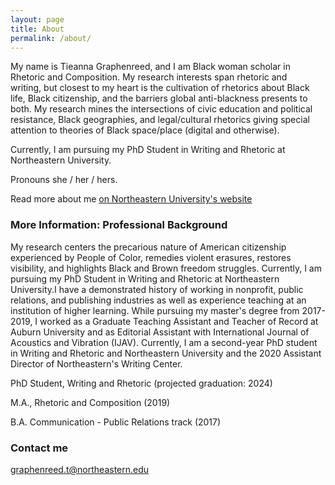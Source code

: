 ```yaml
---
layout: page
title: About
permalink: /about/
---
```


My name is Tieanna Graphenreed, and I am Black woman scholar in Rhetoric and Composition. My research interests span rhetoric and writing, but closest to my heart is the cultivation of rhetorics about Black life, Black citizenship, and the barriers global anti-blackness presents to both. My research mines the intersections of civic education and political resistance, Black geographies, and legal/cultural rhetorics giving special attention to theories of Black space/place (digital and otherwise).  

Currently, I am pursuing my PhD Student in Writing and Rhetoric at Northeastern University. 

Pronouns she / her / hers. 

Read more about me [on Northeastern University's website](https://cssh.northeastern.edu/student/tieanna-graphenreed/) 

### More Information: Professional Background 

My research centers the precarious nature of American citizenship experienced by People of Color, remedies violent erasures, restores visibility, and highlights Black and Brown freedom struggles. Currently, I am pursuing my PhD Student in Writing and Rhetoric at Northeastern University.I have a demonstrated history of working in nonprofit, public relations, and publishing industries as well as experience teaching at an institution of higher learning. While pursuing my master's degree from 2017-2019, I worked as a Graduate Teaching Assistant and Teacher of Record at Auburn University and as Editorial Assistant with International Journal of Acoustics and Vibration (IJAV). Currently, I am a second-year PhD student in Writing and Rhetoric and Northeastern University and the 2020 Assistant Director of Northeastern's Writing Center. 


PhD Student, Writing and Rhetoric (projected graduation: 2024) 

M.A., Rhetoric and Composition (2019)

B.A. Communication - Public Relations track (2017) 



### Contact me

[graphenreed.t@northeastern.edu](mailto:graphenreed.t@northeastern.edu)